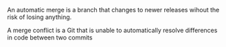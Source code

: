 An automatic merge is a branch that changes to newer releases wihout the risk of losing anything.

A merge conflict is a Git that is unable to automatically resolve differences in code between two commits 